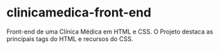 # clinicamedica-front-end
Front-end de uma Clínica Médica em HTML e CSS. O Projeto destaca as principais tags do HTML e recursos do CSS.
